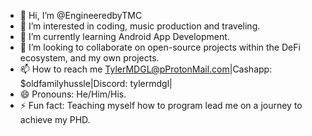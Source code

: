 - 👋 Hi, I’m @EngineeredbyTMC
- 👀 I’m interested in coding, music production and traveling.
- 🌱 I’m currently learning Android App Development.
- 💞️ I’m looking to collaborate on open-source projects within the DeFi ecosystem, and my own projects.
- 📫 How to reach me TylerMDGL@pProtonMail.com|Cashapp: $oldfamilyhussle|Discord: tylermdgl|
- 😄 Pronouns: He/Him/His.
- ⚡ Fun fact: Teaching myself how to program lead me on a journey to achieve my PHD.

<!---
EngineeredbyTMC/EngineeredbyTMC is a ✨ special ✨ repository because its `README.md` (this file) appears on your GitHub profile.
You can click the Preview link to take a look at your changes.
--->
